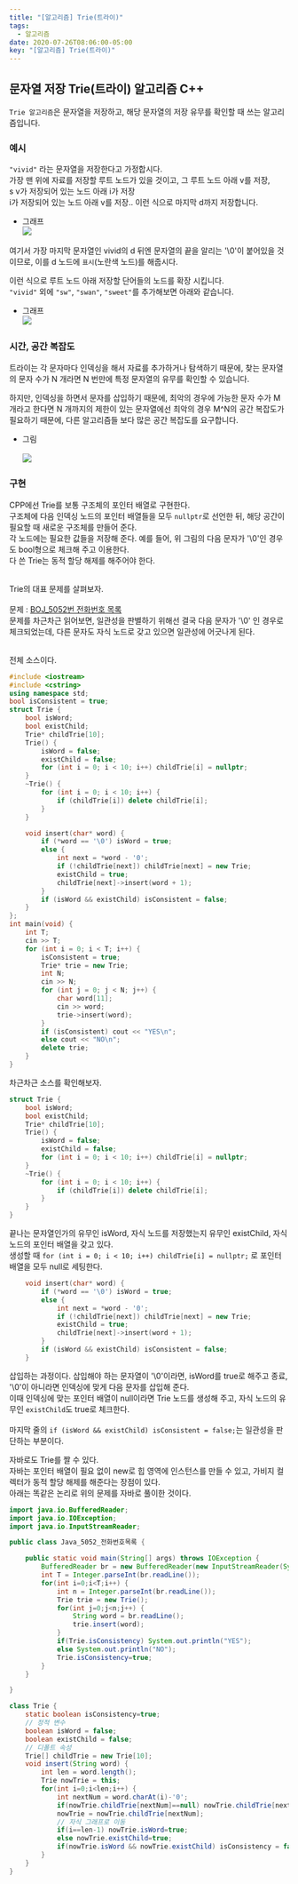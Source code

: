 ```yaml
---
title: "[알고리즘] Trie(트라이)"
tags:
  - 알고리즘
date: 2020-07-26T08:06:00-05:00
key: "[알고리즘] Trie(트라이)"
---
```


## 문자열 저장 Trie(트라이) 알고리즘 C++

<!--more-->

`Trie 알고리즘`은 문자열을 저장하고, 해당 문자열의 저장 유무를 확인할 때 쓰는 알고리즘입니다.<br>

### 예시

`"vivid"` 라는 문자열을 저장한다고 가정합시다.<br>
가장 맨 위에 자료를 저장할 루트 노드가 있을 것이고, 그 루트 노드 아래 v를 저장,<br>s
v가 저장되어 있는 노드 아래 i가 저장<br>
i가 저장되어 있는 노드 아래 v를 저장.. 이런 식으로 마지막 d까지 저장합니다.<br>

- 그래프 <br> ![](/assets/images/200726-1.png)

여기서 가장 마지막 문자열인 vivid의 d 뒤엔 문자열의 끝을 알리는 '\0'이 붙어있을 것이므로, 이를 d 노드에 `표시`(노란색 노드)를 해줍시다.<br>

이런 식으로 루트 노드 아래 저장할 단어들의 노드를 확장 시킵니다.<br>
`"vivid"` 외에 `"sw"`, `"swan"`, `"sweet"`를 추가해보면 아래와 같습니다.<br>

- 그래프<br> ![](/assets/images/200726-2.png)

### 시간, 공간 복잡도

트라이는 각 문자마다 인덱싱을 해서 자료를 추가하거나 탐색하기 때문에, 찾는 문자열의 문자 수가 N 개라면 N 번만에 특정 문자열의 유무를 확인할 수 있습니다.<br>

하지만, 인덱싱을 하면서 문자를 삽입하기 때문에, 최악의 경우에 가능한 문자 수가 M 개라고 한다면 N 개까지의 제한이 있는 문자열에선 최악의 경우 M^N의 공간 복잡도가 필요하기 때문에, 다른 알고리즘들 보다 많은 공간 복잡도를 요구합니다.<br>

- 그림 <br><br> ![](/assets/images/200726-3.png)

### 구현

CPP에선 Trie를 보통 구조체의 포인터 배열로 구현한다.<br>
구조체에 다음 인덱싱 노드의 포인터 배열들을 모두 `nullptr`로 선언한 뒤, 해당 공간이 필요할 때 새로운 구조체를 만들어 준다.<br>
각 노드에는 필요한 값들을 저장해 준다. 예를 들어, 위 그림의 다음 문자가 '\0'인 경우도 bool형으로 체크해 주고 이용한다.<br>
다 쓴 Trie는 동적 할당 해제를 해주어야 한다.<br><br>

Trie의 대표 문제를 살펴보자.<br><br>
문제 : [BOJ_5052번 전화번호 목록](https://www.acmicpc.net/problem/5052)<br>
문제를 차근차근 읽어보면, 일관성을 판별하기 위해선 결국 다음 문자가 '\0' 인 경우로 체크되었는데, 다른 문자도 자식 노드로 갖고 있으면 일관성에 어긋나게 된다.<br><br>

전체 소스이다.<br>

```cpp
#include <iostream>
#include <cstring>
using namespace std;
bool isConsistent = true;
struct Trie {
	bool isWord;
	bool existChild;
	Trie* childTrie[10];
	Trie() {
		isWord = false;
		existChild = false;
		for (int i = 0; i < 10; i++) childTrie[i] = nullptr;
	}
	~Trie() {
		for (int i = 0; i < 10; i++) {
			if (childTrie[i]) delete childTrie[i];
		}
	}

	void insert(char* word) {
		if (*word == '\0') isWord = true;
		else {
			int next = *word - '0';
			if (!childTrie[next]) childTrie[next] = new Trie;
			existChild = true;
			childTrie[next]->insert(word + 1);
		}
		if (isWord && existChild) isConsistent = false;
	}
};
int main(void) {
	int T;
	cin >> T;
	for (int i = 0; i < T; i++) {
		isConsistent = true;
		Trie* trie = new Trie;
		int N;
		cin >> N;
		for (int j = 0; j < N; j++) {
			char word[11];
			cin >> word;
			trie->insert(word);
		}
		if (isConsistent) cout << "YES\n";
		else cout << "NO\n";
		delete trie;
	}
}
```

차근차근 소스를 확인해보자.<br>

```cpp
struct Trie {
	bool isWord;
	bool existChild;
	Trie* childTrie[10];
	Trie() {
		isWord = false;
		existChild = false;
		for (int i = 0; i < 10; i++) childTrie[i] = nullptr;
	}
	~Trie() {
		for (int i = 0; i < 10; i++) {
			if (childTrie[i]) delete childTrie[i];
		}
	}
}
```

끝나는 문자열인가의 유무인 isWord, 자식 노드를 저장했는지 유무인 existChild, 자식 노드의 포인터 배열을 갖고 있다.<br>
생성할 때 `for (int i = 0; i < 10; i++) childTrie[i] = nullptr;` 로 포인터 배열을 모두 null로 세팅한다.<br>

```cpp
	void insert(char* word) {
		if (*word == '\0') isWord = true;
		else {
			int next = *word - '0';
			if (!childTrie[next]) childTrie[next] = new Trie;
			existChild = true;
			childTrie[next]->insert(word + 1);
		}
		if (isWord && existChild) isConsistent = false;
	}
```

삽입하는 과정이다. 삽입해야 하는 문자열이 '\0'이라면, isWord를 true로 해주고 종료,<br>
'\0'이 아니라면 인덱싱에 맞게 다음 문자를 삽입해 준다.<br>
이때 인덱싱에 맞는 포인터 배열이 null이라면 Trie 노드를 생성해 주고, 자식 노드의 유무인 `existChild`도 true로 체크한다.<br><br>
마지막 줄의 `if (isWord && existChild) isConsistent = false;`는 일관성을 판단하는 부분이다.<br>

자바로도 Trie를 짤 수 있다.<br>
자바는 포인터 배열이 필요 없이 new로 힙 영역에 인스턴스를 만들 수 있고, 가비지 컬렉터가 동적 할당 해제를 해준다는 장점이 있다.<br>
아래는 똑같은 논리로 위의 문제를 자바로 풀이한 것이다.<br>

```java
import java.io.BufferedReader;
import java.io.IOException;
import java.io.InputStreamReader;

public class Java_5052_전화번호목록 {

	public static void main(String[] args) throws IOException {
		BufferedReader br = new BufferedReader(new InputStreamReader(System.in));
		int T = Integer.parseInt(br.readLine());
		for(int i=0;i<T;i++) {
			int n = Integer.parseInt(br.readLine());
			Trie trie = new Trie();
			for(int j=0;j<n;j++) {
				String word = br.readLine();
				trie.insert(word);
			}
			if(Trie.isConsistency) System.out.println("YES");
			else System.out.println("NO");
			Trie.isConsistency=true;
		}
	}

}

class Trie {
	static boolean isConsistency=true;
	// 정적 변수
	boolean isWord = false;
	boolean existChild = false;
	// 디폴트 속성
	Trie[] childTrie = new Trie[10];
	void insert(String word) {
		int len = word.length();
		Trie nowTrie = this;
		for(int i=0;i<len;i++) {
			int nextNum = word.charAt(i)-'0';
			if(nowTrie.childTrie[nextNum]==null) nowTrie.childTrie[nextNum] = new Trie();
			nowTrie = nowTrie.childTrie[nextNum];
			// 자식 그래프로 이동
			if(i==len-1) nowTrie.isWord=true;
			else nowTrie.existChild=true;
			if(nowTrie.isWord && nowTrie.existChild) isConsistency = false;
		}
	}
}
```
